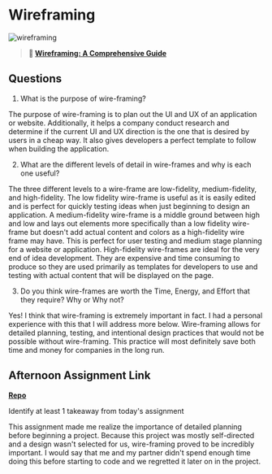 # Wireframing

![wireframing](https://bcw.blob.core.windows.net/public/img/courses/2293087935019893)

> **📖 [Wireframing: A Comprehensive Guide](https://codeworksacademy.com/fs-student-guide/resources/wk1/06-Wireframing)**

## Questions

1. What is the purpose of wire-framing? 

The purpose of wire-framing is to plan out the UI and UX of an application or website. Additionally, it helps a company conduct research and determine if the current UI and UX direction is the one that is desired by users in a cheap way. It also gives developers a perfect template to follow when building the application.

2. What are the different levels of detail in wire-frames and why is each one useful?

The three different levels to a wire-frame are low-fidelity, medium-fidelity, and high-fidelity. The low fidelity wire-frame is useful as it is easily edited and is perfect for quickly testing ideas when just beginning to design an application. A medium-fidelity wire-frame is a middle ground between high and low and lays out elements more specifically than a low fidelity wire-frame but doesn't add actual content and colors as a high-fidelity wire frame may have. This is perfect for user testing and medium stage planning for a website or application. High-fidelity wire-frames are ideal for the very end of idea development. They are expensive and time consuming to produce so they are used primarily as templates for developers to use and testing with actual content that will be displayed on the page. 

3. Do you think wire-frames are worth the Time, Energy, and Effort that they require? Why or Why not?

Yes! I think that wire-framing is extremely important in fact. I had a personal experience with this that I will address more below. Wire-framing allows for detailed planning, testing, and intentional design practices that would not be possible without wire-framing. This practice will most definitely save both time and money for companies in the long run.

## Afternoon Assignment Link

**[Repo](https://github.com/CALEBELLIOTT/mock-website-partner-figma)**

Identify at least 1 takeaway from today's assignment

This assignment made me realize the importance of detailed planning before beginning a project. Because this project was mostly self-directed and a design wasn't selected for us, wire-framing proved to be incredibly important. I would say that me and my partner didn't spend enough time doing this before starting to code and we regretted it later on in the project.
